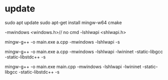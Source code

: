# update
sudo apt update
sudo apt-get install mingw-w64 cmake

-mwindows  <windows.h>// no cmd
-lshlwapi  <shlwapi.h>


mingw-g++ -o main.exe a.cpp -mwindows -lshlwapi -s

mingw-g++ -o main.exe a.cpp -mwindows -lshlwapi -lwininet -static-libgcc -static-libstdc++ -s

mingw-g++ -o main.exe main.cpp -mwindows -lshlwapi -lwininet -static-libgcc -static-libstdc++ -s